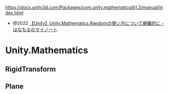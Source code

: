 https://docs.unity3d.com/Packages/com.unity.mathematics@1.3/manual/index.html

- @2022 [【Unity】Unity.Mathematics.Randomの使い方について網羅的に - はなちるのマイノート](https://www.hanachiru-blog.com/entry/2022/01/06/120000)

# Unity.Mathematics

## RigidTransform

## Plane
